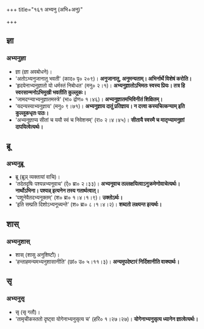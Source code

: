 +++
title="१६१ अभ्यनु (अभि+अनु)"

+++

## ज्ञा
### अभ्यनुज्ञा
- ज्ञा (ज्ञा अवबोधने)।
- 'अतोऽभ्यनुजानातु भवती' (काद० पृ० २०९)। **अनुजानातु, अनुमन्यताम्। अभिर्नार्थे विशेषं करोति।**
- 'हृदयेनाभ्यनुज्ञातो यो धर्मस्तं निबोधत' (मनु० २।१)। **अभ्यनुज्ञातोऽभिमतः स्वस्य प्रियः। तत्र हि स्वरसान्मनोऽभिमुखी भवतीति कुल्लूकः।**
- 'जामदग्न्याभ्यनुज्ञातमस्त्रे' (भा० द्रोण० १।४६)। **अभ्यनुज्ञातमभिविनीतं शिक्षितम्।**
- 'यदन्यस्याभ्यनुज्ञाय' (मनु० ९।७१)। **अभ्यनुज्ञाय दातुं प्रतिज्ञाय। न दत्त्वा कस्यचित्कन्याम् इति कुल्लूकधृतः पाठः।**
- 'अभ्यनुज्ञाप्य सीतां च ययौ स्वं च निवेशनम्' (रा० २।४।४५)। **सीतायै स्वस्मै च मातृभ्यामनुज्ञां दापयित्वेत्यर्थः।**

## ब्रू
### अभ्यनुब्रू
- ब्रू (ब्रूञ् व्यक्तायां वाचि)।
- 'तदेतदृषिः पश्यन्नभ्यनूवाच' (ऐ० ब्रा० २।३३)। **अभ्यनूवाच तल्लक्षयित्वाऽनुक्रमेणोवाचेत्यर्थः। नार्थोऽभिना। पश्यन्न् इत्यनेन तस्य गतार्थत्वात्।**
- 'पशूनेवैतदभ्यनूक्तम्' (श० ब्रा० १।४।१।९)। **उक्तोऽर्थः।**
- 'इति सम्प्रति दिशोऽभ्यनूच्यन्ते' (श० ब्रा० ८।१।४।२)। **शब्दतो लक्ष्यन्त इत्यर्थः।**

## शास्
### अभ्यनुशास्
- शास् (शासु अनुशिष्टौ)।
- 'हन्ताहमन्यमभ्यनुशासानीति' (छां० उ० ५।११।३)। **अन्यमुपदेष्टारं निर्दिशानीति वाक्यार्थः।**

## सृ
### अभ्यनुसृ
- सृ (सृ गतौ)।
- 'तामृचीकस्ततो दृष्ट्वा योगेनाभ्यनुसृत्य च' (हरि० १।२७।२७)। **योगेनाभ्यनुसृत्य ध्यानेन ज्ञात्वेत्यर्थः।**
